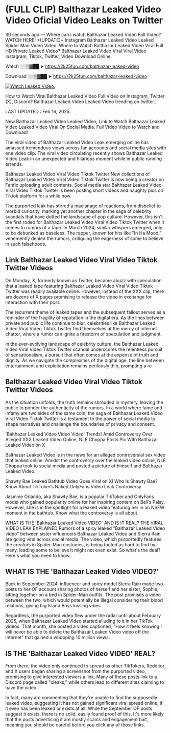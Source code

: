 # (FULL CLIP) Balthazar Leaked Video Video Oficial Video Leaks on Twitter

30 seconds ago — Where can i watch Balthazar Leaked Video Full Video? WATCH HERE! +(UPDATE)~ Instagram Balthazar Leaked Video Leaked Spider Man Video Video. Where to Watch Balthazar Leaked Video Viral Full HD Private Leaked Video? Balthazar Leaked Video Viral Viral Video Instagram, Tiktok, Twitter, Video Download Online.

Watch ░░▒▓██ ➤ https://2k25fun.com/balthazar-leaked-video

Download ░░▒▓██ ➤ https://2k25fun.com/balthazar-leaked-video

[![Watch Leaked Video.](https://miro.medium.com/v2/resize:fit:828/format:webp/1*cilzJN44JGOrTw9NJCrNHA.gif "Watch Leaked Video")](https://2k25fun.com/balthazar-leaked-video)

How to Watch Viral Balthazar Leaked Video Full Video on Instagram, Twitter (X), Discord? Balthazar Leaked Video Leaked Video trending on twitter...

LAST UPDATED : Feb 16, 2025.

New Balthazar Leaked Video Leaked Video, Link to Watch Balthazar Leaked Video Leaked Video Viral On Social Media. Full Video Video to Watch and Download!

The viral video of Balthazar Leaked Video Leak emerging online has amassed tremendous views across fan accounts and social media sites with one video clip. The viral video circulating recently shows Balthazar Leaked Video Leak in an unexpected and hilarious moment while in public running errands.

Balthazar Leaked Video Viral Video Tiktok Twitter New collections of Balthazar Leaked Video Viral Video Tiktok Twitter is now being a creator on Fanfix uploading adult contents. Social media star Balthazar Leaked Video Viral Video Tiktok Twitter is been posting short videos and naughty pics on Tiktok platform for a while now.

The purported leak has stirred a maelanage of reactions, from disbelief to morbid curiosity, marking yet another chapter in the saga of celebrity scandals that have dotted the landscape of pop culture. However, this isn't the first rodeo for Balthazar Leaked Video Viral Video Tiktok Twitter when it comes to rumors of a tape. In March 2024, similar whispers emerged, only to be debunked as baseless. The rapper, known for hits like "In Ha Mood," vehemently denied the rumors, critiquing the eagerness of some to believe in such falsehoods.

## Link Balthazar Leaked Video Viral Video Tiktok Twitter Videos

On Monday, X, formerly known as Twitter, became abuzz with speculation that a leaked tape featuring Balthazar Leaked Video Viral Video Tiktok Twitter was readily available online. However, instead of the XXX clip, there are dozens of X pages promising to release the video in exchange for interaction with their post.

The recurrent theme of leaked tapes and the subsequent fallout serves as a reminder of the fragility of reputation in the digital era. As the lines between private and public life continue to blur, celebrities like Balthazar Leaked Video Viral Video Tiktok Twitter find themselves at the mercy of internet chatter, where a rumor can ignite a firestorm of speculation and judgment.

In the ever-evolving landscape of celebrity culture, the Balthazar Leaked Video Viral Video Tiktok Twitter scandal underscores the relentless pursuit of sensationalism, a pursuit that often comes at the expense of truth and dignity. As we navigate the complexities of the digital age, the line between entertainment and exploitation remains perilously thin, prompting a re

##  Balthazar Leaked Video Viral Video Tiktok Twitter Videos

As the situation unfolds, the truth remains shrouded in mystery, leaving the public to ponder the authenticity of the rumors. In a world where fame and infamy are two sides of the same coin, the saga of Balthazar Leaked Video Viral Video Tiktok Twitter is a testament to the power of social media to shape narratives and challenge the boundaries of privacy and consent.

'Balthazar Leaked Video Video Video' Trends! Amid Controversy Over Alleged XXX Leaked Video Online, NLE Choppa Posts Pic With Balthazar Leaked Video on X

Balthazar Leaked Video is in the news for an alleged controversial sex video that leaked online. Amidst the controversy over the leaked video online, NLE Choppa took to social media and posted a picture of himself and Balthazar Leaked Video.

Shawty Bae Leaked Bathtub Video Goes Viral on X! Who Is Shawty Bae? Know About TikToker’s Naked OnlyFans Video Leak Controversy

Jasmine Orlando, aka Shawty Bae, is a popular TikToker and OnlyFans model who gained popularity online for her inspiring content on Bell’s Palsy. However, she is in the spotlight for a leaked video featuring her in an NSFW moment in the bathtub. Know what the controversy is all about.

WHAT IS THE 'Balthazar Leaked Video VIDEO' AND IS IT REAL? THE VIRAL VIDEO LEAK EXPLAINED Rumors of a spicy leaked "Balthazar Leaked Video video" between sister influencers Balthazar Leaked Video and Sierra Rain are going viral across social media. The video, which purportedly features the creators in Spider-Man costumes, is being touted as hard to find by many, leading some to believe it might not even exist. So what's the deal? Here's what you need to know.

## WHAT IS THE 'Balthazar Leaked Video VIDEO?'

Back in September 2024, influencer and spicy model Sierra Rain made two posts to her OF account sharing photos of herself and her sister, Sophie, sitting together on a bed in Spider-Man outfits. The post promises a video between the two, which would potentially be illegal considering their blood relations, giving big Island Boys kissing vibes.

Regardless, the purported video flew under the radar until about February 2025, when Balthazar Leaked Video started alluding to it in her TikTok videos. That month, she posted a video captioned, "How it feels knowing I will never be able to delete the Balthazar Leaked Video video off the internet" that gained a whopping 10 million views.

## IS THE 'Balthazar Leaked Video VIDEO' REAL?

From there, the video only continued to spread as other TikTokers, Redditor and X users began sharing a screenshot from the purported video, promising to give interested viewers a link. Many of these posts link to a Discord page called "xleaks," while others lead to different sites claiming to have the video.

In fact, many are commenting that they're unable to find the supposedly leaked video, suggesting it has not gained significant viral spread online, if it even has been leaked or exists at all. While the September OF posts suggest it exists, there is no solid, easily found proof of this. It's more likely that the posts advertising it are mostly scams and engagement bait, meaning you should be careful before you click any of those links.